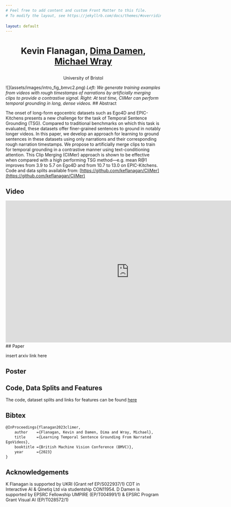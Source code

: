 ```yaml
---
# Feel free to add content and custom Front Matter to this file.
# To modify the layout, see https://jekyllrb.com/docs/themes/#overriding-theme-defaults

layout: default
---
```

<h1><p style="text-align: center;">Kevin Flanagan, <a href="https://dimadamen.github.io">Dima Damen</a>, <a href="https://mwray.github.io/">Michael Wray</a></p></h1>
<p style="text-align: center;">University of Bristol</p>
![](assets/images/intro_fig_bmvc2.png)
<i>Left: We generate training examples from videos with rough timestamps of narrations by artificially merging clips to provide a contrastive signal. Right: At test time, CliMer
can perform temporal grounding in long, dense videos.</i>
## Abstract

The onset of long-form egocentric datasets such as Ego4D and EPIC-Kitchens presents
a new challenge for the task of Temporal Sentence Grounding (TSG). Compared to traditional 
benchmarks on which this task is evaluated, these datasets offer finer-grained
sentences to ground in notably longer videos. In this paper, we develop an approach 
for learning to ground sentences in these datasets using only narrations and their corresponding 
rough narration timestamps. We propose to artificially merge clips to train
for temporal grounding in a contrastive manner using text-conditioning attention. This
Clip Merging (CliMer) approach is shown to be effective when compared with a high
performing TSG method—e.g. mean R@1 improves from 3.9 to 5.7 on Ego4D and
from 10.7 to 13.0 on EPIC-Kitchens. Code and data splits available from: [https://github.com/keflanagan/CliMer](https://github.com/keflanagan/CliMer)

## Video
<iframe width="800" height="460" src="https://www.youtube.com/embed/082nRrTHCnQ?si=mjB0r2o6rUhdbsMt" title="YouTube video player" frameborder="0" allow="accelerometer; autoplay; clipboard-write; encrypted-media; gyroscope; picture-in-picture; web-share" allowfullscreen></iframe>
## Paper

insert arxiv link here

## Poster



## Code, Data Splits and Features

The code, dataset splits and links for features can be found [here](https://github.com/keflanagan/CliMer)

## Bibtex

```
@InProceedings{flanagan2023climer,
    author    ={Flanagan, Kevin and Damen, Dima and Wray, Michael},
    title     ={Learning Temporal Sentence Grounding From Narrated EgoVideos},
    booktitle ={British Machine Vision Conference (BMVC)},
    year      ={2023}
}
```

## Acknowledgements

K Flanagan is supported by UKRI (Grant ref EP/S022937/1) CDT in
Interactive AI & Qinetiq Ltd via studentship CON11954. D Damen is supported by EPSRC
Fellowship UMPIRE (EP/T004991/1) & EPSRC Program Grant Visual AI (EP/T028572/1)
